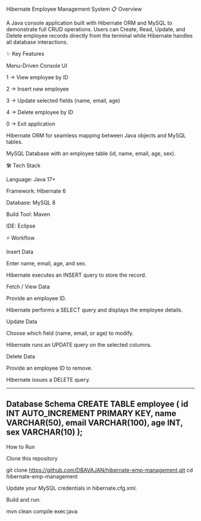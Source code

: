Hibernate Employee Management System
📋 Overview

A Java console application built with Hibernate ORM and MySQL to demonstrate full CRUD operations.
Users can Create, Read, Update, and Delete employee records directly from the terminal while Hibernate handles all database interactions.

✨ Key Features

Menu-Driven Console UI

1 → View employee by ID

2 → Insert new employee

3 → Update selected fields (name, email, age)

4 → Delete employee by ID

0 → Exit application

Hibernate ORM for seamless mapping between Java objects and MySQL tables.

MySQL Database with an employee table (id, name, email, age, sex).

🛠️ Tech Stack

Language: Java 17+

Framework: Hibernate 6

Database: MySQL 8

Build Tool: Maven

IDE: Eclipse

⚡ Workflow

Insert Data

Enter name, email, age, and sex.

Hibernate executes an INSERT query to store the record.

Fetch / View Data

Provide an employee ID.

Hibernate performs a SELECT query and displays the employee details.

Update Data

Choose which field (name, email, or age) to modify.

Hibernate runs an UPDATE query on the selected columns.

Delete Data

Provide an employee ID to remove.

Hibernate issues a DELETE query.

------------------------------------------------------------------------------------------
Database Schema
CREATE TABLE employee (
    id   INT AUTO_INCREMENT PRIMARY KEY,
    name VARCHAR(50),
    email VARCHAR(100),
    age  INT,
    sex  VARCHAR(10)
);
-----------------------------------------------------------------------------------------
How to Run

Clone this repository

git clone https://github.com/DBAVAJAN/hibernate-emp-management.git
cd hibernate-emp-management


Update your MySQL credentials in hibernate.cfg.xml.

Build and run:

mvn clean compile exec:java

